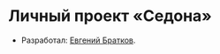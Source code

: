 # Личный проект «Седона»

* Разработал: [Евгений Братков](https://up.htmlacademy.ru/htmlcss/31/user/1685521).

